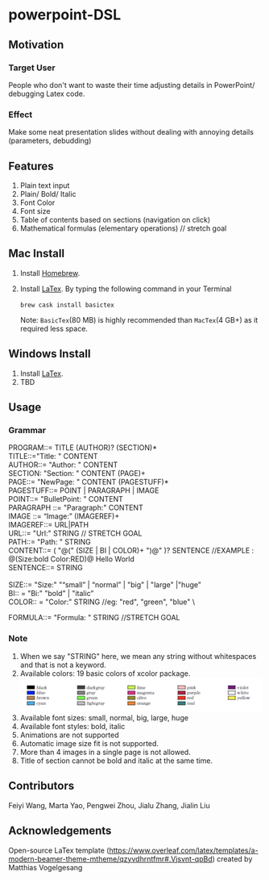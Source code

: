 # powerpoint-DSL

## Motivation

### Target User
People who don't want to waste their time adjusting details in PowerPoint/ debugging Latex code.   
### Effect
Make some neat presentation slides without dealing with annoying details (parameters, debudding)
## Features
1. Plain text input 
2. Plain/ Bold/ Italic
3. Font Color
4. Font size
5. Table of contents based on sections (navigation on click)
6. Mathematical formulas (elementary operations)  // stretch goal

## Mac Install
1. Install [Homebrew](https://docs.brew.sh/Installation).
2. Install [LaTex](https://tug.org/mactex/morepackages.html).
   By typing the following command in your Terminal
   
   <code>brew cask install basictex</code>
   
   Note: `BasicTex`(80 MB) is highly recommended than `MacTex`(4 GB+) as it required less space.
   

## Windows Install
1. Install [LaTex](https://www.latex-project.org/get/). 
2. TBD

## Usage
### Grammar
PROGRAM::= TITLE (AUTHOR)? (SECTION)* \
TITLE::="Title: " CONTENT \
AUTHOR::= "Author: " CONTENT \
SECTION: "Section: " CONTENT (PAGE)+ \
PAGE::= "NewPage: " CONTENT (PAGESTUFF)* \
PAGESTUFF::= POINT | PARAGRAPH | IMAGE \
POINT::= "BulletPoint: " CONTENT \
PARAGRAPH ::= "Paragraph:" CONTENT \
IMAGE ::= “Image:” (IMAGEREF)+ \
IMAGEREF::= URL|PATH\
URL::= "Url:" STRING  // STRETCH GOAL \
PATH::= "Path: " STRING \
CONTENT::= ( "@(" (SIZE | BI | COLOR)+  ")@" )?  SENTENCE       //EXAMPLE : @(Size:bold Color:RED)@ Hello World \
SENTENCE::= STRING \
 \
SIZE::= "Size:" "“small” | “normal” | "big" | "large" |"huge” \
BI:: = "Bi:" "bold" | "italic” \
COLOR:: = "Color:" STRING //eg: "red", "green", "blue" \

FORMULA::= "Formula: " STRING  //STRETCH GOAL

### Note
1. When we say "STRING" here, we mean any string without whitespaces and that is not a keyword.
2. Available colors: 19 basic colors of xcolor package.
![](test/basecolors.png)
3. Available font sizes: small, normal, big, large, huge
4. Available font styles: bold, italic
5. Animations are not supported
6. Automatic image size fit is not supported. 
7. More than 4 images in a single page is not allowed.
8. Title of section cannot be bold and italic at the same time. 

## Contributors
Feiyi Wang, Marta Yao, Pengwei Zhou, Jialu Zhang, Jialin Liu
## Acknowledgements
Open-source LaTex template (https://www.overleaf.com/latex/templates/a-modern-beamer-theme-mtheme/qzyvdhrntfmr#.Vjsvnt-qpBd) created by Matthias Vogelgesang


